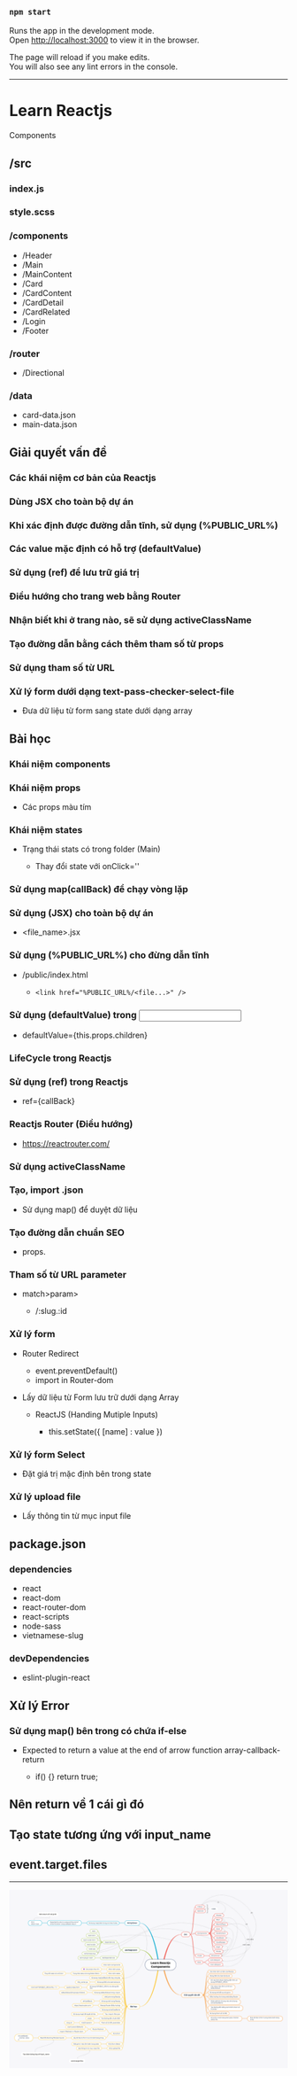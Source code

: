 ### `npm start`

Runs the app in the development mode.<br />
Open [http://localhost:3000](http://localhost:3000) to view it in the browser.

The page will reload if you make edits.<br />
You will also see any lint errors in the console.

***

# Learn Reactjs
Components

## /src

### index.js

### style.scss

### /components

- /Header
- /Main
- /MainContent
- /Card
- /CardContent
- /CardDetail
- /CardRelated
- /Login
- /Footer

### /router

- /Directional

### /data

- card-data.json
- main-data.json

## Giải quyết vấn đề

### Các khái niệm cơ bản của Reactjs

### Dùng JSX cho toàn bộ dự án

### Khi xác định được đường dẫn tĩnh, sử dụng (%PUBLIC_URL%)

### Các value mặc định có hỗ trợ (defaultValue)

### Sử dụng (ref) để lưu trữ giá trị

### Điều hướng cho trang web bằng Router

### Nhận biết khi ở trang nào, sẽ sử dụng activeClassName

### Tạo đường dẫn bằng cách thêm tham số từ props

### Sử dụng tham số từ URL

### Xử lý form dưới dạng text-pass-checker-select-file

- Đưa dữ liệu từ form sang state dưới dạng array

## Bài học

### Khái niệm components

### Khái niệm props

- Các props màu tím

### Khái niệm states

- Trạng thái stats có trong folder (Main)

	- Thay đổi state với onClick=''

### Sử dụng map(callBack) để chạy vòng lặp

### Sử dụng (JSX) cho toàn bộ dự án

- <file_name>.jsx

### Sử dụng (%PUBLIC_URL%) cho đừng dẫn tĩnh

- /public/index.html

	-     <link href="%PUBLIC_URL%/<file...>" />

### Sử dụng (defaultValue) trong <input>

- defaultValue={this.props.children}

### LifeCycle trong Reactjs

### Sử dụng (ref) trong Reactjs

- ref={callBack}

### Reactjs Router (Điều hướng)

- https://reactrouter.com/

### Sử dụng activeClassName

### Tạo, import <file>.json

- Sử dụng map() để duyệt dữ liệu

### Tạo đường dẫn chuẩn SEO

- props.

### Tham số từ URL parameter

- match>param>

	- /:slug.:id

### Xử lý form

- Router Redirect

	- event.preventDefault()
	- import <Redirect> in Router-dom

- Lấy dữ liệu từ Form lưu trữ dưới dạng Array

	- ReactJS (Handing Mutiple Inputs)

		- this.setState({
   [name] : value
})

### Xử lý form Select

- Đặt giá trị mặc định bên trong state

### Xử lý upload file

- Lấy thông tin từ mục input file

## package.json

### dependencies

- react
- react-dom
- react-router-dom
- react-scripts
- node-sass
- vietnamese-slug

### devDependencies

- eslint-plugin-react

## Xử lý Error

### Sử dụng map() bên trong có chứa if-else

- Expected to return a value at the end of arrow function  array-callback-return

	- if() {}
return true;

## Nên return về 1 cái gì đó

## Tạo state tương ứng với input_name

## event.target.files




***

![img](/xmind/reactjs.png)